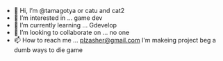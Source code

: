 - 👋 Hi, I’m @tamagotya or catu and cat2
- 👀 I’m interested in ... game dev
- 🌱 I’m currently learning ... Gdevelop
- 💞️ I’m looking to collaborate on ... no one
- 📫 How to reach me ... plzasher@gmail.com
  l'm makeing project beg a dumb ways to die game
<!---
tamagotya/tamagotya is a ✨ special ✨ repository because its `README.md` (this file) appears on your GitHub profile.
You can click the Preview link to take a look at your changes.
--->
